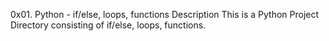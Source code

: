 0x01. Python - if/else, loops, functions
Description
This is a Python Project Directory consisting of if/else, loops, functions.
